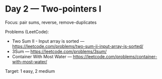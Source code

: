 # Day 2 — Two-pointers I

Focus: pair sums, reverse, remove-duplicates

Problems (LeetCode):
- Two Sum II - Input array is sorted — https://leetcode.com/problems/two-sum-ii-input-array-is-sorted/
- 3Sum — https://leetcode.com/problems/3sum/
- Container With Most Water — https://leetcode.com/problems/container-with-most-water/

Target: 1 easy, 2 medium
